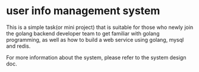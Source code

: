 # user info management system
This is a simple task(or mini project) that is suitable for those who newly join the golang backend developer team to get familiar with golang programming, as well as how to build a web service using golang, mysql and redis.

For more information about the system, please refer to the system design doc.
